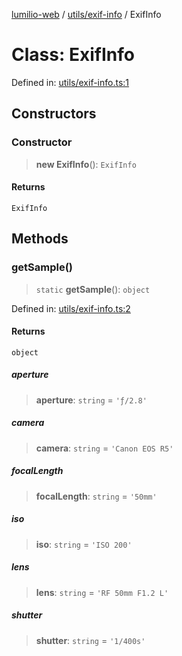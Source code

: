 [lumilio-web](../../../modules.md) / [utils/exif-info](../index.md) / ExifInfo

# Class: ExifInfo

Defined in: [utils/exif-info.ts:1](https://github.com/EdwinZhanCN/Lumilio-Photos/blob/130ee90cd12122a0d6ac1018d6d9ee450974d021/web/src/utils/exif-info.ts#L1)

## Constructors

### Constructor

> **new ExifInfo**(): `ExifInfo`

#### Returns

`ExifInfo`

## Methods

### getSample()

> `static` **getSample**(): `object`

Defined in: [utils/exif-info.ts:2](https://github.com/EdwinZhanCN/Lumilio-Photos/blob/130ee90cd12122a0d6ac1018d6d9ee450974d021/web/src/utils/exif-info.ts#L2)

#### Returns

`object`

##### aperture

> **aperture**: `string` = `'ƒ/2.8'`

##### camera

> **camera**: `string` = `'Canon EOS R5'`

##### focalLength

> **focalLength**: `string` = `'50mm'`

##### iso

> **iso**: `string` = `'ISO 200'`

##### lens

> **lens**: `string` = `'RF 50mm F1.2 L'`

##### shutter

> **shutter**: `string` = `'1/400s'`
